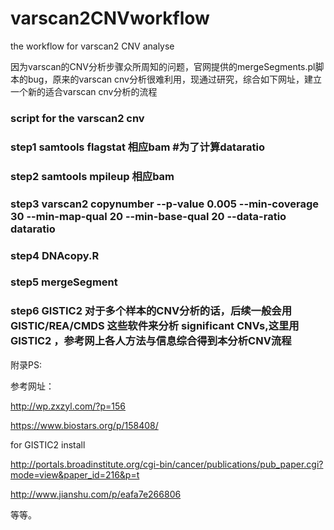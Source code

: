 # varscan2CNVworkflow

the workflow for varscan2 CNV analyse

因为varscan的CNV分析步骤众所周知的问题，官网提供的mergeSegments.pl脚本的bug，原来的varscan cnv分析很难利用，现通过研究，综合如下网址，建立一个新的适合varscan cnv分析的流程

### script for the varscan2 cnv  

### step1 samtools  flagstat  相应bam  #为了计算dataratio

### step2 samtools  mpileup   相应bam

### step3 varscan2 copynumber --p-value 0.005 --min-coverage 30 --min-map-qual 20 --min-base-qual 20 --data-ratio dataratio

### step4 DNAcopy.R

### step5 mergeSegment

### step6 GISTIC2 对于多个样本的CNV分析的话，后续一般会用GISTIC/REA/CMDS 这些软件来分析 significant CNVs,这里用GISTIC2 ，参考网上各人方法与信息综合得到本分析CNV流程


附录PS:

参考网址：

http://wp.zxzyl.com/?p=156

https://www.biostars.org/p/158408/

for GISTIC2 install

http://portals.broadinstitute.org/cgi-bin/cancer/publications/pub_paper.cgi?mode=view&paper_id=216&p=t

http://www.jianshu.com/p/eafa7e266806

等等。
